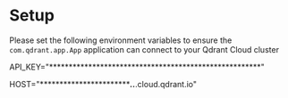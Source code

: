 # Setup
Please set the following environment variables to ensure the `com.qdrant.app.App` application can connect to your Qdrant Cloud cluster

API_KEY="******************************************************"

HOST="************************************.**********.***.cloud.qdrant.io"
